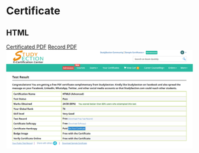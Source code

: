 # Certificate

## HTML
<a href="./html5/Elias Sbehat_656321 (1).pdf" target="_blank">Certificated PDF</a>
<a href="./html5/Elias Sbehat_656321.pdf" target="_blank">Record PDF</a>
<img src="./html5/Screenshot_1.png" />

